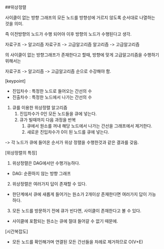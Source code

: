 ##위상정렬

사이클이 없는 방향 그래프의 모든 노드를 방향성에 거르지 않도록 순서대로 나열하는 것을 의미.

즉 이전방향의 노드가 수행 되어야 이후 방향의 노드가 수행된다고 생각.

자료구조 -> 알고리즘
자료구조 -> 고급알고리즘
알고리즘 -> 고급알고리즘

의 사이클이 없는 방향그래프가 존재한다고 할때, 방향에 맞게 고급알고리즘을 수행하기 위해서는 

자료구조 -> 알고리즘 -> 고급알고리즘 순으로 수강해야 함.

[keypoint]
- 진입차수 : 특정한 노드로 들어오는 간선의 수
- 진출차수 : 특정한 노드에서 나가는 간선의 수


1. 큐를 이용한 위상정렬 알고리즘
    1. 진입차수가 0인 모든 노드들을 큐에 넣는다.
    2. 큐가 빌때까지 다음 과정을 반복
        1. 큐에서 원소를 꺼내 해당 노드에서 나가는 간선을 그래프에서 제거한다.
        2. 새로운 진입차수가 0이 된 노드를 큐에 넣는다.

-> 각 노드가 큐에 들어온 순서가 위상 정렬을 수행한것과 같은 결과를 갖음.


[위상정렬의 특징]

1. 위상정렬은 DAG에서만 수행가능하다.
  -  DAG: 순환하지 않는 방향 그래프
2. 위상정렬은 여러가지 답이 존재할 수 있다.
  -  한단계에서 큐에 새롭게 들어가는 원소가 2개이상 존재한다면 여러가지 답이 가능하다.
3. 모든 노드를 방문하기 전에 큐가 빈다면, 사이클이 존재한다고 볼 수 있다.
  -  사이클에 포함되는 원소는 큐에 절대 들어갈 수 없기 때문에.  
  
[시간복잡도]
- 모든 노드를 확인해가며 연결된 모든 간선들을 차례로 제거하므로 O(V+E)